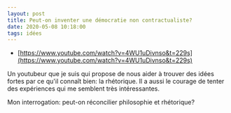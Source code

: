 ```yaml
---
layout: post
title: Peut-on inventer une démocratie non contractualiste?
date: 2020-05-08 10:18:00
tags: idées
---
```


- [https://www.youtube.com/watch?v=4WU1uDivnso&t=229s](https://www.youtube.com/watch?v=4WU1uDivnso&t=229s)

Un youtubeur que je suis qui propose de nous aider à trouver des idées fortes par ce qu'il connaît bien: la rhétorique. Il a aussi le courage de tenter des expériences qui me semblent très intéressantes.

Mon interrogation: peut-on réconcilier philosophie et rhétorique?

